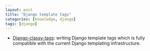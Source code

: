 ```yaml
---
layout: post
title: "Django template tags"
categories: [knowledge, django]
tags: [django]
---
```


 * [Django-classy-tags](https://github.com/ojii/django-classy-tags): writing
 Django template tags which is fully compatible with the current Django
 templating infrastructure. 


